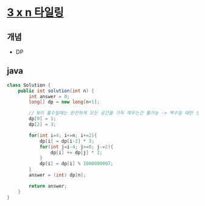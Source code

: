 # [3 x n 타일링](https://programmers.co.kr/learn/courses/30/lessons/12900)

## 개념
- DP

## java
``` java
class Solution {
    public int solution(int n) {
        int answer = 0;
        long[] dp = new long[n+1];

        // N이 홀수일때는 완전하게 모든 공간을 가득 채우는건 불가능 -> 짝수일 때만 생각
        dp[0] = 1;
        dp[2] = 3;

        for(int i=4; i<=n; i+=2){
            dp[i] = dp[i-2] * 3;
            for(int j=i-4; j>=0; j-=2){
                dp[i] += dp[j] * 2;
            }
            dp[i] = dp[i] % 1000000007;
        }
        answer = (int) dp[n];

        return answer;
    }
}
```